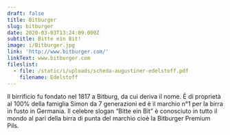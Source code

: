 ```yaml
---
draft: false
title: Bitburger
slug: bitburger
date: 2020-03-03T13:24:09.000Z
subtitle: Bitte ein Bit!
image: i/Bitburger.jpg
link: 'http://www.bitburger.com/'
linkText: www.bitburger.com
fileslist:
  - file: /static/i/uploads/scheda-augustiner-edelstoff.pdf
    filename: Edelstoff
---
```


Il birrificio fu fondato nel 1817 a Bitburg, da cui deriva il nome. È di proprietà al 100% della famiglia Simon da 7 generazioni ed è il marchio n°1 per la birra in fusto in Germania. Il celebre slogan “Bitte ein Bit” è conosciuto in tutto il mondo al pari della birra di punta del marchio cioè la Bitburger Premium Pils.
